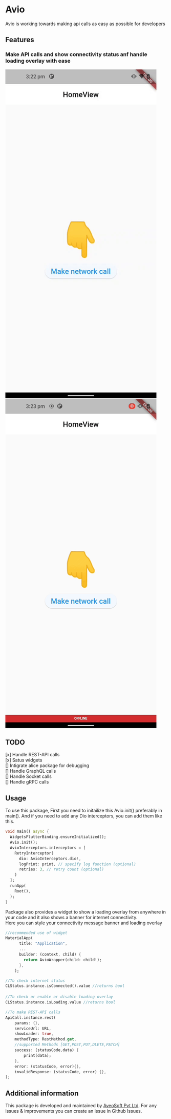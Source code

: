<!-- 
This README describes the package. If you publish this package to pub.dev,
this README's contents appear on the landing page for your package.

For information about how to write a good package README, see the guide for
[writing package pages](https://dart.dev/guides/libraries/writing-package-pages). 

For general information about developing packages, see the Dart guide for
[creating packages](https://dart.dev/guides/libraries/create-library-packages)
and the Flutter guide for
[developing packages and plugins](https://flutter.dev/developing-packages). 
-->
# Avio

Avio is working towards making api calls as easy as possible for developers

## Features

### Make API calls and show connectivity status anf handle loading overlay with ease

![API call loader](rest.gif)
![Connectivity banner](connection.gif)

## TODO

[x] Handle REST-API calls  
[x] Satus widgets  
[]  Intigrate alice package for debugging  
[]  Handle GraphQL calls  
[]  Handle Socket calls  
[]  Handle gRPC calls

## Usage

To use this package, First you need to initailize this Avio.init() preferably in main(). And if you need to add any Dio interceptors, you can add them like this.

```dart
void main() async {
  WidgetsFlutterBinding.ensureInitialized();
  Avio.init();
  AvioInterceptors.interceptors = [
    RetryInterceptor(
      dio: AvioInterceptors.dio!,
      logPrint: print, // specify log function (optional)
      retries: 3, // retry count (optional)
    )
  ];
  runApp(
    Root(),
  );
}
```

Package also provides a widget to show a loading overlay from anywhere in your code and it also shows a banner for internet connectivity.  
Here you can style your connectivity message banner and loading overlay

```dart
//recommended use of widget
MaterialApp(
      title: "Application",
      ...
      builder: (context, child) {
        return AvioWrapper(child: child!);
      },
    );
```

```dart
//To check internet status
CLStatus.instance.isConnected().value //returns bool

//To check or enable or disable loading overlay
CLStatus.instance.isLoading.value //returns bool
```

```dart
//To make REST-API calls
ApiCall.instance.rest(
    params: {},
    serviceUrl: URL,
    showLoader: true,
    methodType: RestMethod.get, 
    //supported Methods [GET,POST,PUT,DLETE,PATCH]
    success: (statusCode,data) {
        print(data);
    },
    error: (statusCode, error){},
    invalidResponse: (statusCode, error) {},
);
```

## Additional information

This package is developed and maintained by [AveoSoft Pvt Ltd](https://aveosoft.com/).
For any issues & improvements you can create an issue in Github Issues.
